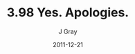 ---
title: '3.98 Yes. Apologies.'
alt: 'Mysteries of the Arcana'
date: '2011-12-21'
author: 'J Gray'
artist: 'Gennifer'
chapter: '3 Two by Two'
filler: false
---